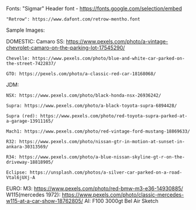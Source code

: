 Fonts: 
    "Sigmar" Header font - https://fonts.google.com/selection/embed

    "Retrow": https://www.dafont.com/retrow-mentho.font

Sample Images:

DOMESTIC: 
    Camaro SS: https://www.pexels.com/photo/a-vintage-chevrolet-camaro-on-the-parking-lot-17545290/

    Chevelle: https://www.pexels.com/photo/blue-and-white-car-parked-on-the-street-7422837/

    GTO: https://pexels.com/photo/a-classic-red-car-18168068/

JDM:

    NSX: https://www.pexels.com/photo/black-honda-nsx-26936242/

    Supra: https://www.pexels.com/photo/a-black-toyota-supra-6894428/

    Supra (red): https://www.pexels.com/photo/red-toyota-supra-parked-at-a-garage-13911165/

    Mach1: https://www.pexels.com/photo/red-vintage-ford-mustang-18869633/

    R32: https://www.pexels.com/photo/nissan-gtr-in-motion-at-sunset-in-ankara-30313569/

    R34: https://www.pexels.com/photo/a-blue-nissan-skyline-gt-r-on-the-driveway-18818905/

    Eclipse: https://unsplash.com/photos/a-silver-car-parked-on-a-road-Vtal6jUXj-A

EURO: 
    M3: https://www.pexels.com/photo/red-bmw-m3-e36-14930885/
    W115(mercedes 1972): https://www.pexels.com/photo/classic-mercedes-w115-at-a-car-show-18762805/
AI:
    F100
    3000gt
    Bel Air Sketch
